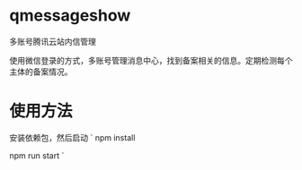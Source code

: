 # qmessageshow
多账号腾讯云站内信管理

使用微信登录的方式，多账号管理消息中心，找到备案相关的信息。定期检测每个主体的备案情况。

# 使用方法
安装依赖包，然后启动
`
npm install 

npm run start
`
